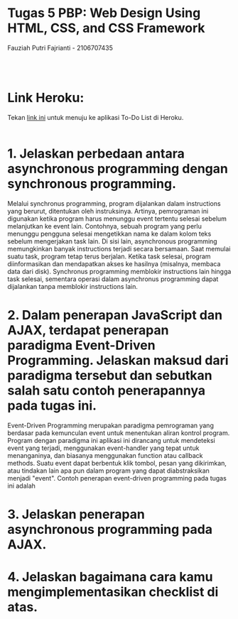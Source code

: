 # Tugas 5 PBP: Web Design Using HTML, CSS, and CSS Framework

Fauziah Putri Fajrianti - 2106707435

<br></br>

# Link Heroku: 
Tekan [link ini](https://tugas-2-sissy.herokuapp.com/todolist/) untuk menuju ke aplikasi To-Do List di Heroku. <br> </br>


# 1. Jelaskan perbedaan antara asynchronous programming dengan synchronous programming.
Melalui synchronus programming, program dijalankan dalam instructions yang berurut, ditentukan oleh instruksinya. Artinya, pemrograman ini digunakan ketika program harus menunggu event tertentu selesai sebelum melanjutkan ke event lain. Contohnya, sebuah program yang perlu menunggu pengguna selesai mengetikkan nama ke dalam kolom teks sebelum mengerjakan task lain. Di sisi lain, asynchronous programming memungkinkan banyak instructions terjadi secara bersamaan. Saat memulai suatu task, program tetap terus berjalan. Ketika task selesai, program diinformasikan dan mendapatkan akses ke hasilnya (misalnya, membaca data dari disk).
Synchronus programming memblokir instructions lain hingga task selesai, sementara operasi dalam asynchronus programming dapat dijalankan tanpa memblokir instructions lain. 

# 2. Dalam penerapan JavaScript dan AJAX, terdapat penerapan paradigma Event-Driven Programming. Jelaskan maksud dari paradigma tersebut dan sebutkan salah satu contoh penerapannya pada tugas ini.
Event-Driven Programming merupakan paradigma pemrograman yang berdasar pada kemunculan event untuk menentukan aliran kontrol program. Program dengan paradigma ini aplikasi ini dirancang untuk mendeteksi event yang terjadi, menggunakan event-handler yang tepat untuk menanganinya, dan biasanya menggunakan function atau callback methods. Suatu event dapat berbentuk klik tombol, pesan yang dikirimkan, atau tindakan lain apa pun dalam program yang dapat diabstraksikan menjadi "event".
Contoh penerapan event-driven programming pada tugas ini adalah

# 3. Jelaskan penerapan asynchronous programming pada AJAX.


# 4. Jelaskan bagaimana cara kamu mengimplementasikan checklist di atas.